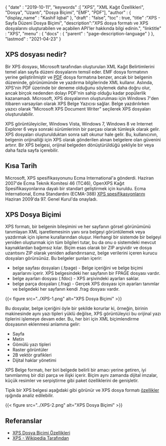 {
  "date" : "2019-10-11",
  "keywords" :[ "XPS", "XML Kağıt Özellikleri", "Dosya", "Uzantı", "Dosya Biçimi", "EMF", "PDF"],
  "author" : {
    "display_name" : "Kashif Iqbal"
},
  "draft" : "false",
  "toc" : true,
  "title" :"XPS - Sayfa Düzeni Dosya Biçimi",
  "description":"XPS dosya formatı ve XPS dosyalarını oluşturabilen ve açabilen API'ler hakkında bilgi edinin.",
  "linktitle" : "XPS",
  "menu" : {
    "docs" : {
      "parent" : "page-description-language"
}
},
  "lastmod" : "2021-04-23"
}

## XPS dosyası nedir? ##

Bir XPS dosyası, Microsoft tarafından oluşturulan XML Kağıt Belirtimlerini temel alan sayfa düzeni dosyalarını temsil eder. EMF dosya formatının yerine geliştirilmiştir ve [PDF](/tr/pdf/) dosya formatına benzer, ancak bir belgenin düzeninde, görünümünde ve yazdırma bilgilerinde XML kullanır. Aslında, XPS'nin PDF üzerinde bir deneme olduğunu söylemek daha doğru olur, ancak birçok nedenden dolayı PDF'nin sahip olduğu kadar popülerlik kazanamadı. Microsoft, XPS dosyalarının oluşturulması için Windows 7'den itibaren varsayılan olarak XPS Belge Yazıcısı sağlar. Belge yazdırılırken yazıcı olarak "Microsoft XPS Document Writer" seçilerek XPS dosyaları oluşturulabilir.

XPS görüntüleyiciler, Windows Vista, Windows 7, Windows 8 ve Internet Explorer 6 veya sonraki sürümlerinin bir parçası olarak tümleşik olarak gelir. XPS dosyaları oluşturulduktan sonra salt okunur hale gelir. Bu, kullanıcının, belgenin orijinalliği için XPS olarak gönderilen alınan belgelere olan güvenini artırır. Bir XPS belgesi, orijinal belgeden dönüştürüldüğü şekliyle bir veya daha fazla sayfa içerebilir.

## Kısa Tarih ##

Microsoft, XPS spesifikasyonunu Ecma International'a gönderdi. Haziran 2007'de Ecma Teknik Komitesi 46 (TC46), OpenXPS Kağıt Spesifikasyonlarına dayalı bir standart geliştirmek için kuruldu. Ecma International, Ecma Standardını (ECMA-388) [XPS spesifikasyonlarını](https://www.ecma-international.org/publications-and-standards/standards/ecma-388/) Haziran 2009'da 97. Genel Kurul'da onayladı.

## XPS Dosya Biçimi ##

XPS formatı, bir belgenin bileşimini ve her sayfanın görsel görünümünü tanımlayan XML işaretlemesinin yanı sıra belgeyi görüntülemek veya yazdırmak için işleme kurallarından oluşur. Herhangi bir sistemde bir belgeyi yeniden oluşturmak için tüm bilgileri tutar, bu da onu o sistemdeki mevcut kaynaklardan bağımsız kılar. Biçim esas olarak bir ZIP arşividir ve dosya uzantısını ZIP olarak yeniden adlandırırsanız, belge verilerini içeren kurucu dosyaları görürsünüz. Bu belgeler şunları içerir:

* belge sayfası dosyaları (.fpage) - Belge içeriğini ve belge biçimi ayarlarını içerir. XPS belgesindeki her sayfanın bir FPAGE dosyası vardır.
* belge ayarları dosyası (.fdoc) - XPS arşivindeki ayarları saklar.
* belge parça dosyaları (.frag) - Gerçek XPS dosyası için ayarları tanımlar ve belgedeki her sayfanın kendi .frag dosyası vardır.

{{< figure src="../XPS-1.png" alt="XPS Dosya Biçimi" >}}

Bu dosyalar, belge içeriğini öyle bir şekilde korurlar ki, örneğin, birinin makinesinde aynı yazı tipleri yüklü değilse, XPS görüntüleyici bu orijinal yazı tiplerini işlemeye devam eder. Bu, her biri için XML biçimlendirme dosyasının eklenmesi anlamına gelir:

* Sayfa
* Metin
* Gömülü yazı tipleri
* Raster görüntüler
* 2B vektör grafikleri
* Dijital haklar yönetimi

XPS Belge formatı, her biri belgede belirli bir amacı yerine getiren, iyi tanımlanmış bir dizi parça ve ilişki içerir. Biçim aynı zamanda dijital imzalar, küçük resimler ve serpiştirme gibi paket özelliklerini de genişletir.

Tipik bir XPS belgesi aşağıdaki gibi görünür ve XPS dosya formatı [özellikler](https://www.ecma-international.org/activities/XML%20Paper%20Specification/XPS%20Standard.pdf) ışığında analiz edilebilir.

{{< figure src="../XPS-2.png" alt="XPS Dosya Biçimi" >}}


## Referanslar ##

* [XPS Dosya Biçimi Özellikleri](https://www.ecma-international.org/publications-and-standards/standards/ecma-388/)
* [XPS - Wikipedia Tarafından](https://en.wikipedia.org/wiki/Open_XML_Paper_Specification#Viewing_and_creating_XPS_documents)

